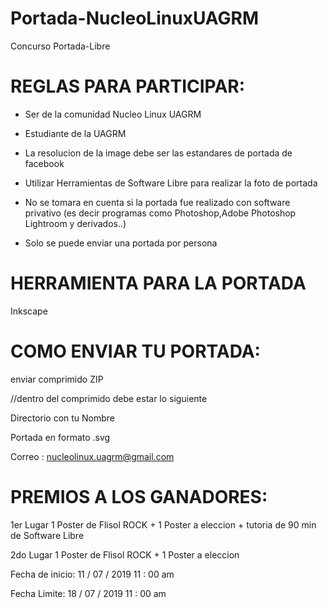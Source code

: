 # Portada-NucleoLinuxUAGRM

Concurso Portada-Libre


# REGLAS PARA PARTICIPAR:

- Ser de la comunidad Nucleo Linux UAGRM

- Estudiante de la UAGRM

- La resolucion de la image debe ser las estandares de portada de facebook

- Utilizar Herramientas de Software Libre para realizar la foto de portada

- No se tomara en cuenta si la portada fue realizado con software privativo (es decir programas como Photoshop,Adobe Photoshop Lightroom y derivados..)

- Solo se puede enviar una portada por persona

#

# HERRAMIENTA PARA LA PORTADA

 Inkscape
 
#

# COMO ENVIAR TU PORTADA:

enviar comprimido ZIP

//dentro del comprimido debe  estar lo siguiente

Directorio con tu Nombre

Portada en formato .svg


Correo : nucleolinux.uagrm@gmail.com

#

# PREMIOS A LOS GANADORES:


1er Lugar
	1 Poster de Flisol ROCK + 1 Poster a eleccion + tutoria de 90 min de Software Libre

2do Lugar
	1 Poster de Flisol ROCK + 1 Poster a eleccion
  
  

Fecha de inicio: 11 / 07 / 2019   11 : 00 am

Fecha Limite: 18 / 07 / 2019  11 : 00 am


